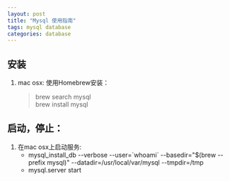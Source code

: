 ```yaml
---
layout: post
title: "Mysql 使用指南"
tags: mysql database
categories: database
---
```


## 安装  
1. mac osx: 使用Homebrew安装：  
    >brew search mysql  
    >brew install mysql

## 启动，停止：  
1. 在mac osx上启动服务:
    * mysql_install_db --verbose --user=\`whoami\` --basedir="$(brew --prefix mysql)" --datadir=/usr/local/var/mysql --tmpdir=/tmp  
    * mysql.server start  

